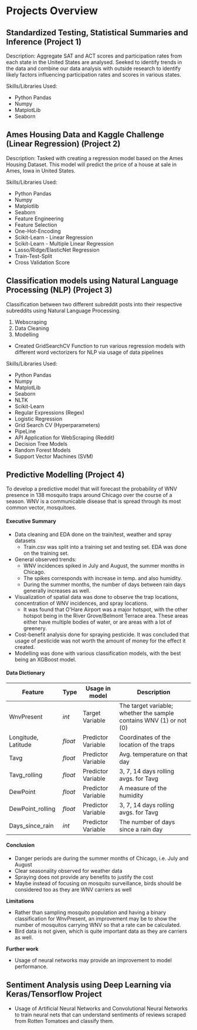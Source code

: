 # Projects Overview

## Standardized Testing, Statistical Summaries and Inference (Project 1)

Description: Aggregate SAT and ACT scores and participation rates from each state in the United States are analysed.
Seeked to identify trends in the data and combine our data analysis with outside research to identify likely factors influencing participation rates and scores in various states.

Skills/Libraries Used: 
- Python Pandas
- Numpy
- MatplotLib
- Seaborn

## Ames Housing Data and Kaggle Challenge (Linear Regression) (Project 2)

Description: Tasked with creating a regression model based on the Ames Housing Dataset. 
This model will predict the price of a house at sale in Ames, Iowa in United States.

Skills/Libraries Used:
- Python Pandas
- Numpy
- Matplotlib
- Seaborn
- Feature Engineering
- Feature Selection
- One-Hot-Encoding
- Scikit-Learn - Linear Regression
- Scikit-Learn - Multiple Linear Regression
- Lasso/Ridge/ElasticNet Regression
- Train-Test-Split
- Cross Validation Score

## Classification models using Natural Language Processing (NLP) (Project 3)

Classification between two different subreddit posts into their respective subreddits using Natural Language Processing. 

1. Webscraping
2. Data Cleaning
3. Modelling 
  - Created GridSearchCV Function to run various regression models with different word vectorizers for NLP via usage of data pipelines

Skills/Libraries Used: 
- Python Pandas
- Numpy
- MatplotLib
- Seaborn
- NLTK
- Scikit-Learn
- Regular Expressions (Regex)
- Logistic Regression
- Grid Search CV (Hyperparameters)
- PipeLine
- API Application for WebScraping (Reddit)
- Decision Tree Models
- Random Forest Models
- Support Vector Machines (SVM)

## Predictive Modelling (Project 4) 

To develop a predictive model that will forecast the probability of WNV presence in 138 mosquito traps around Chicago over the course of a season. WNV is a communicable disease that is spread through its most common vector, mosquitoes.

#### Executive Summary
- Data cleaning and EDA done on the train/test, weather and spray datasets
    - Train.csv was split into a training set and testing set. EDA was done on the training set.
- General observed trends:
    - WNV incidences spiked in July and August, the summer months in Chicago.
    - The spikes corresponds with increase in temp. and also humidity.
    - During the summer months, the number of days between rain days generally increases as well.
- Visualization of spatial data was done to observe the trap locations, concentration of WNV incidences, and spray locations.
    - It was found that O'Hare Airport was a major hotspot, with the other hotspot being in the River Grove/Belmont Terrace area. These areas either have multiple bodies of water, or are areas with a lot of greenery.
- Cost-benefit analysis done for spraying pesticide. It was concluded that usage of pesticide was not worth the amount of money for the effect it created.
- Modelling was done with various classification models, with the best being an XGBoost model.

#### Data Dictionary
|Feature|Type|Usage in model|Description|
|-------|----|-----|-----------|
|WnvPresent|*int*|Target Variable|The target variable; whether the sample contains WNV (1) or not (0)|
|Longitude, Latitude|*float*|Predictor Variable|Coordinates of the location of the traps|  
|Tavg|*float*|Predictor Variable|Avg. temperature on that day|
|Tavg_rolling|*float*|Predictor Variable|3, 7, 14 days rolling avgs. for Tavg|
|DewPoint|*float*|Predictor Variable|A measure of the humidity|
|DewPoint_rolling|*float*|Predictor Variable|3, 7, 14 days rolling avgs. for Tavg|
|Days_since_rain|*int*|Predictor Variable|The number of days since a rain day|

#### Conclusion
- Danger periods are during the summer months of Chicago, i.e. July and August
- Clear seasonality observed for weather data
- Spraying does not provide any benefits to justify the cost
- Maybe instead of focusing on mosquito surveillance, birds should be considered too as they are WNV carriers as well


**Limitations**
- Rather than sampling mosquito population and having a binary classification for WnvPresent, an improvement may be to show the number of mosquitos carrying WNV so that a rate can be calculated.
- Bird data is not given, which is quite important data as they are carriers as well.


**Further work**
- Usage of neural networks may provide an improvement to model performance.


## Sentiment Analysis using Deep Learning via Keras/Tensorflow Project

- Usage of Artificial Neural Networks and Convolutional Neural Networks to train neural nets that can understand sentiments of reviews scraped from Rotten Tomatoes and classify them.
